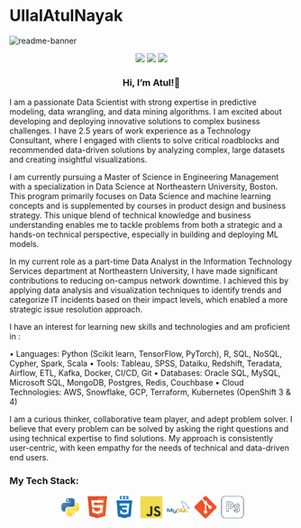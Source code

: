 # UllalAtulNayak

![readme-banner](https://user-images.githubusercontent.com/125909401/225775247-108394f3-4e22-4cad-a713-687754460d15.jpg)


<div align="center">
<a href="https://www.linkedin.com/in/ullal-atul-nayak/"><img src="https://img.shields.io/badge/LinkedIn-d3f6e9?style=for-the-badge&labelColor=555555&logo=linkedin&logoColor=white" /></a>
<a href="https://nayakatul.github.io/Mywebpage/"><img src="https://img.shields.io/badge/website-d3f6e9?style=for-the-badge&labelColor=555555&logo=About.me&logoColor=white" /></a>
<a href="mailto:nayakatul1k999@gmail.com"><img src="https://img.shields.io/badge/Gmail-d3f6e9?style=for-the-badge&labelColor=555555&logo=gmail&logoColor=white" /></a>
<h3>Hi, I’m Atul!👋</h3>
</div>

I am a passionate Data Scientist with strong expertise in predictive modeling, data wrangling, and data mining algorithms. I am excited about developing and deploying innovative solutions to complex business challenges. I have 2.5 years of work experience as a Technology Consultant, where I engaged with clients to solve critical roadblocks and recommended data-driven solutions by analyzing complex, large datasets and creating insightful visualizations.

I am currently pursuing a Master of Science in Engineering Management with a specialization in Data Science at Northeastern University, Boston. This program primarily focuses on Data Science and machine learning concepts and is supplemented by courses in product design and business strategy. This unique blend of technical knowledge and business understanding enables me to tackle problems from both a strategic and a hands-on technical perspective, especially in building and deploying ML models. 

In my current role as a part-time Data Analyst in the Information Technology Services department at Northeastern University, I have made significant contributions to reducing on-campus network downtime. I achieved this by applying data analysis and visualization techniques to identify trends and categorize IT incidents based on their impact levels, which enabled a more strategic issue resolution approach.

I have an interest for learning new skills and technologies and am proficient in :

• Languages: Python (Scikit learn, TensorFlow, PyTorch), R, SQL, NoSQL, Cypher, Spark, Scala
• Tools: Tableau, SPSS, Dataiku, Redshift, Teradata, Airflow, ETL, Kafka, Docker, CI/CD, Git
• Databases: Oracle SQL, MySQL, Microsoft SQL, MongoDB, Postgres, Redis, Couchbase
• Cloud Technologies: AWS, Snowflake, GCP, Terraform, Kubernetes (OpenShift 3 & 4)

I am a curious thinker, collaborative team player, and adept problem solver. I believe that every problem can be solved by asking the right questions and using technical expertise to find solutions. My approach is consistently user-centric, with keen empathy for the needs of technical and data-driven end users.


### My Tech Stack:
<div align="center">
  <img src="https://github.com/devicons/devicon/blob/master/icons/python/python-original.svg" alt="Python" width="40" height="40"/>&nbsp;
<!--   <img src="https://cdn.jsdelivr.net/gh/devicons/devicon/icons/pandas/pandas-original.svg" alt="Pandas" width="40" height="40"/>&nbsp;
  <img src="https://raw.githubusercontent.com/simple-icons/simple-icons/develop/icons/tableau.svg" alt="Tableau" width="40" height="40"/>&nbsp; -->
  <img src="https://github.com/devicons/devicon/blob/master/icons/html5/html5-original.svg" alt="HTML" width="40" height="40"/>&nbsp;
  <img src="https://github.com/devicons/devicon/blob/master/icons/css3/css3-plain-wordmark.svg" alt="CSS" width="40" height="40"/>&nbsp;
  <img src="https://github.com/devicons/devicon/blob/master/icons/javascript/javascript-original.svg" alt="JavaScript" width="40" height="40"/>&nbsp;
  <img src="https://github.com/devicons/devicon/blob/master/icons/mysql/mysql-original-wordmark.svg" alt="MySQL" width="40" height="40"/>&nbsp;
  <img src="https://github.com/devicons/devicon/blob/master/icons/git/git-plain.svg" alt="Git" width="40" height="40"/>&nbsp;
  <img src="https://github.com/devicons/devicon/blob/master/icons/photoshop/photoshop-line.svg" alt="Adobe Photoshop" width="40" height="40"/>
</div>
